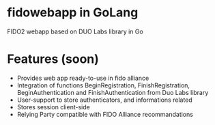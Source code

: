 # fidowebapp in GoLang

FIDO2 webapp based on DUO Labs library in Go

# Features (soon)

* Provides web app ready-to-use in fido alliance
* Integration of functions BeginRegistration, FinishRegistration, BeginAuthentication and FinishAuthentication from Duo Labs library
* User-support to store authenticators, and informations related
* Stores session client-side
* Relying Party compatible with FIDO Alliance recommandations 